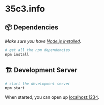 # 35c3.info

## 📦 Dependencies

_Make sure you have [Node.js installed](https://nodejs.org)._

```sh
# get all the npm dependencies
npm install
```


## 🏗 Development Server

```sh
# start the development server
npm start
```

When started, you can open up [localhost:1234](http://localhost:1234).
